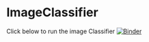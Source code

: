 # ImageClassifier
Click below to run the image Classifier
[![Binder](https://mybinder.org/badge_logo.svg)](https://mybinder.org/v2/gh/GuilhermeMaciel75/ImageClassifier/HEAD)
